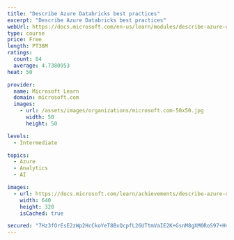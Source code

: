 ```yaml
---
title: "Describe Azure Databricks best practices"
excerpt: "Describe Azure Databricks best practices"
webUrl: https://docs.microsoft.com/en-us/learn/modules/describe-azure-databricks-best-practices/
type: course
price: Free
length: PT38M
ratings:
  count: 84
  average: 4.7380953
heat: 50

provider:
  name: Microsoft Learn
  domain: microsoft.com
  images:
    - url: /assets/images/organizations/microsoft.com-50x50.jpg
      width: 50
      height: 50

levels:
  - Intermediate

topics:
  - Azure
  - Analytics
  - AI

images:
  - url: https://docs.microsoft.com/learn/achievements/describe-azure-databricks-best-practices-social.png
    width: 640
    height: 320
    isCached: true

secured: "7Hz3fOrEsE2zWp2HcCkoYeT8BxQcpfL26UTtmVaIE2K+GsnM8gXM0RoS97+HvvLUO/7MjJH6OhhaDI4QysYUuD+YHosG0bxxVYSIMtlw5kahphK+hAhJtw1xbSWE9XizKcjms1gLsZG66bFWg7/h+SLWM/7BgGnosiTeq27XOvhcIb+PANNJv2w0XVflfn8JJjyv0qfZMKKGYuLF+JL0XqVdp1EoqFZjsrplxWn0KG27bxdOBSkZe7WVRX4mqdH5fbW9YXWSbxnY1WmvJ8H6gez+Ju+GlzDHbblFc4ia1BKMsjl1X3Skp8fdlLfJ3ZjANuaBrRZxsQArnLK2UHiyWAhrRvpx7i1y6+4bjL1Z3kgkg53HqMyo7e93Mob/DmaK/Gk1P7tYSR8JYR5LoJPlddNy4ytosIG1fNG+afVHf2E=;RXy7CYr6s+SiuaIMao1mOA=="
---
```


